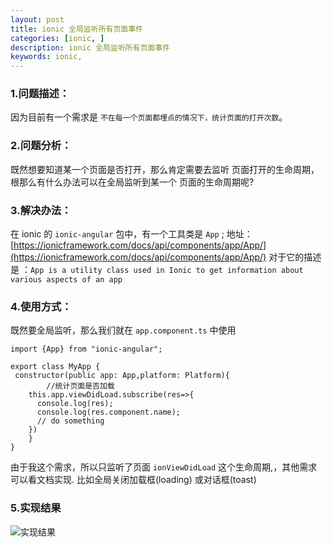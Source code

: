 ```yaml
---
layout: post
title: ionic 全局监听所有页面事件
categories: [ionic, ]
description: ionic 全局监听所有页面事件
keywords: ionic, 
---
```


### 1.问题描述：
因为目前有一个需求是 `不在每一个页面都埋点的情况下，统计页面的打开次数`。
### 2.问题分析：
既然想要知道某一个页面是否打开，那么肯定需要去监听 页面打开的生命周期，根那么有什么办法可以在全局监听到某一个 页面的生命周期呢?
### 3.解决办法：
在 ionic 的 `ionic-angular` 包中，有一个工具类是 `App` ;
地址： [https://ionicframework.com/docs/api/components/app/App/](https://ionicframework.com/docs/api/components/app/App/)
对于它的描述是 ：`App is a utility class used in Ionic to get information about various aspects of an app`
### 4.使用方式：
既然要全局监听，那么我们就在 `app.component.ts` 中使用
```
import {App} from "ionic-angular";

export class MyApp {
 constructor(public app: App,platform: Platform){
        //统计页面是否加载
    this.app.viewDidLoad.subscribe(res=>{
      console.log(res);
      console.log(res.component.name);
      // do something
    })
    }
}

```
由于我这个需求，所以只监听了页面 `ionViewDidLoad` 这个生命周期,，其他需求可以看文档实现. 比如全局关闭加载框(loading) 或对话框(toast)
### 5.实现结果



![实现结果](https://user-images.githubusercontent.com/39762376/40819403-7da543da-658d-11e8-8b24-cf5a22217c66.jpg)



